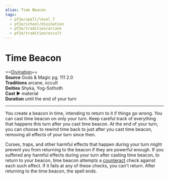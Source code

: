 ```yaml
---
alias: Time Beacon
tags:
  - pf2e/spell/level_7
  - pf2e/school/divination
  - pf2e/tradition/arcane
  - pf2e/tradition/occult
---
```


# Time Beacon

==[Divination](../../../Traits/Divination.md)==  
__Source__ Gods & Magic pg. 111 2.0  
**Traditions** arcane, occult  
**Deities** Shyka, Yog-Sothoth  
**Cast** ► material  
**Duration** until the end of your turn

---

You create a beacon in time, intending to return to it if things go wrong. You can cast time beacon on only your turn. Keep careful track of everything that happens this turn after you cast time beacon. At the end of your turn, you can choose to rewind time back to just after you cast time beacon, removing all effects of your turn since then.

Curses, traps, and other harmful effects that happen during your turn might prevent you from returning to the beacon if they are powerful enough. If you suffered any harmful effects during your turn after casting time beacon, to return to your beacon, time beacon attempts a [counteract](../../../Rules/Counteracting.md) check against each such effect. If it fails at any of these checks, you can't return. After returning to the time beacon, the spell ends.
